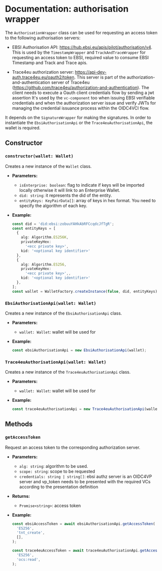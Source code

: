 # Documentation: authorisation wrapper
The `AuthorisationWrapper` class can be used for requesting an access token to the following authorisation servers:
- EBSI Authorisation API: https://hub.ebsi.eu/apis/pilot/authorisation/v4.  
  This is used by the `TimestampWrapper` and `TrackAndTraceWrapper` for requesting an access token to EBSI, required value to consume EBSI Timestamp and Track and Trace apis.  


- Trace4eu authorization server: https://api-dev-auth.trace4eu.eu/oauth2/token.
  This server is part of the authorization-and-authentication server of Trace4eu (https://github.com/trace4eu/authorization-and-authentication).
  The client needs to execute a Oauth client credentials flow by sending a jwt assertion
  It's used by the `vc-component` too when issuing EBSI verifiable credentials and when the authorization server issue and verify JWTs for managing the credential issuance process within the OIDC4VCI flow.

It depends on the `SignatureWrapper` for making the signatures. In order to instantiate the `EbsiAuthorisationApi` or the `Trace4euAuthorisationApi`, the wallet is required.

## Constructor

### `constructor(wallet: Wallet)`

Creates a new instance of the `Wallet` class.

- **Parameters:**
    - `isEnterprise: boolean`: flag to indicate if keys will be imported locally otherwise it will link to an Enterprise Wallet.
    - `did: string`: it represents the did of the entity.
    - `entityKeys: KeyPairData[]`: array of keys in hex format. You need to specify the algorithm of each key.


- **Example:**
  ```typescript
  const did = 'did:ebsi:zobuuYAHkAbRFCcqdcJfTgR';
  const entityKeys = [
    {
      alg: Algorithm.ES256K,
      privateKeyHex:
        '<ecc private key>',
      kid: '<optional key identifier>'
    },
    {
      alg: Algorithm.ES256,
      privateKeyHex:
        '<ecc private key>',,
      kid: '<optional key identifier>'
    },
  ];
  const wallet = WalletFactory.createInstance(false, did, entityKeys);

### `EbsiAuthorisationApi(wallet: Wallet)`

Creates a new instance of the `EbsiAuthorisationApi` class.

- **Parameters:**
  - `wallet: Wallet`: wallet will be used for 


- **Example:**
  ```typescript
  const ebsiAuthorisationApi = new EbsiAuthorisationApi(wallet);

### `Trace4euAuthorisationApi(wallet: Wallet)`

Creates a new instance of the `Trace4euAuthorisationApi` class.

- **Parameters:**
  - `wallet: Wallet`: wallet will be used for


- **Example:**
  ```typescript
  const trace4euAuthorisationApi = new Trace4euAuthorisationApi(wallet);

## Methods

### `getAccessToken`

Request an access token to the corresponding authorization server.

- **Parameters:**
  - `alg: string`: algorithm to be used.
  - `scope: string`: scope to be requested
  - `credentials: string | string[]`: ebsi authz server is an OIDC4VP server and vp_token needs to be presented with the required VCs according to the presentation definition

- **Returns:**
  - `Promise<string>`: access token

- **Example:**
  ```typescript
  const ebsiAccessToken = await ebsiAuthorisationApi.getAccessToken(
    'ES256',
    'tnt_create',
    [],
  );

  const trace4euAccessToken = await trace4euAuthorisationApi.getAccessToken(
    'ES256',
    'ocs:read',
  );
